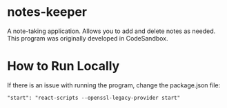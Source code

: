 # notes-keeper
A note-taking application. Allows you to add and delete notes as needed. This program was originally developed in CodeSandbox.

# How to Run Locally
If there is an issue with running the program, change the package.json file:
```
"start": "react-scripts --openssl-legacy-provider start"
```
